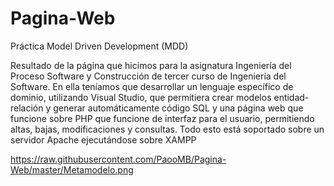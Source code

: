 # Pagina-Web 

Práctica Model Driven Development (MDD)

Resultado de la página que hicimos para la asignatura Ingeniería del Proceso Software y Construcción de tercer curso de Ingeniería del Software. En ella teníamos que desarrollar un lenguaje específico de dominio, utilizando Visual Studio, que permitiera crear modelos entidad-relación y generar automáticamente código SQL y una página web que funcione sobre PHP que funcione de interfaz para el usuario, permitiendo altas, bajas, modificaciones y consultas. Todo esto está soportado sobre un servidor Apache ejecutándose sobre XAMPP


https://raw.githubusercontent.com/PaooMB/Pagina-Web/master/Metamodelo.png

